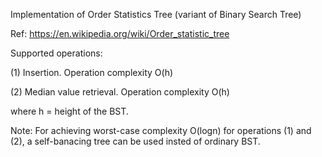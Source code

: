 Implementation of Order Statistics Tree (variant of Binary Search Tree)

Ref: https://en.wikipedia.org/wiki/Order_statistic_tree

Supported operations:

(1) Insertion. Operation complexity O(h)

(2) Median value retrieval. Operation complexity O(h)

where h = height of the BST.

Note: For achieving worst-case complexity O(logn) for operations (1) and (2), a self-banacing tree can be used insted of ordinary BST.
